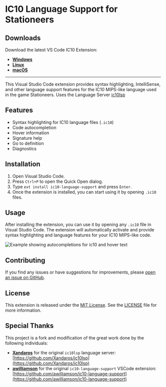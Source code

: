 # IC10 Language Support for Stationeers

## Downloads

Download the latest VS Code IC10 Extension:
- **[Windows](https://github.com/Anexgohan/Stationeers-ic10/releases/latest/download/ic10-language-support-Windows.vsix)**
- **[Linux](https://github.com/Anexgohan/Stationeers-ic10/releases/latest/download/ic10-language-support-Linux.vsix)**
- **[macOS](https://github.com/Anexgohan/Stationeers-ic10/releases/latest/download/ic10-language-support-macOS.vsix)**

---

This Visual Studio Code extension provides syntax highlighting, IntelliSense, and other language support features for the IC10 MIPS-like language used in the game Stationeers. Uses the Language Server [ic10lsp](https://github.com/Anexgohan/Stationeers-ic10/tree/main/ic10lsp)

## Features

- Syntax highlighting for IC10 language files (`.ic10`)
- Code autocompletion
- Hover information
- Signature help
- Go to definition
- Diagnostics

## Installation

1. Open Visual Studio Code.
2. Press `Ctrl+P` to open the Quick Open dialog.
3. Type `ext install ic10-language-support` and press `Enter`.
4. Once the extension is installed, you can start using it by opening `.ic10` files.

## Usage

After installing the extension, you can use it by opening any `.ic10` file in Visual Studio Code. The extension will automatically activate and provide syntax highlighting and language features for your IC10 MIPS-like code.

![Example showing autocompletions for ic10 and hover text](./images/example_working.png)

## Contributing

If you find any issues or have suggestions for improvements, please [open an issue on GitHub](https://github.com/Anexgohan/Stationeers-ic10/issues).

## License

This extension is released under the [MIT License](https://opensource.org/licenses/MIT). See the [LICENSE](https://github.com/Anexgohan/Stationeers-ic10/blob/master/LICENSE) file for more information.

## Special Thanks

This project is a fork and modification of the great work done by the following individuals:

- **[Xandaros](https://github.com/Xandaros)** for the original `ic10lsp` language server: [https://github.com/Xandaros/ic10lsp](https://github.com/Xandaros/ic10lsp)
- **[awilliamson](https://github.com/awilliamson)** for the original `ic10-language-support` VSCode extension: [https://github.com/awilliamson/ic10-language-support](https://github.com/awilliamson/ic10-language-support)